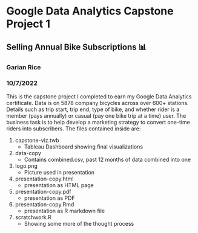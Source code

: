# Google Data Analytics Capstone Project 1
## Selling Annual Bike Subscriptions :bar_chart:
### Garian Rice
### 10/7/2022
This is the capstone project I completed to earn my Google Data Analytics certificate. 
Data is on 5878 company bicycles across over 600+ stations. Details such as trip start, trip end, type of bike, and 
whether rider is a member (pays annually) or casual (pay one bike trip at a time) user. The business task is to help
develop a marketing strategy to convert one-time riders into subscribers.
The files contained inside are:
1. capstone-viz.twb  
    - Tableau Dashboard showing final visualizations
2. data-copy
   - Contains combined.csv, past 12 months of data combined into one
3. logo.png
    - Picture used in presentation
4. presentation-copy.html 
   - presentation as HTML page
5. presentation-copy.pdf
    - presentation as PDF
6. presentation-copy.Rmd  
   - presentation as R markdown file
7. scratchwork.R
   - Showing some more of the thought process

